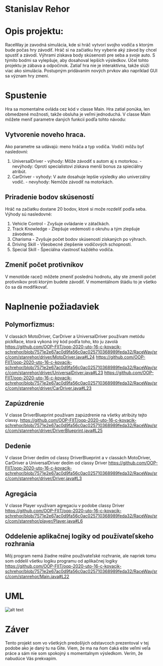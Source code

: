 # Stanislav Rehor

# Opis projektu:
RaceWay je zavodná simulácia, kde si hráč vytvorí svojho vodiča s ktorým bude počas hry závodiť. Hráč si na začiatku hry vyberie aký závod by chcel spustiť a závodí. Výhrami získava body skúsenosti pre seba a svoje auto. S týmito bodmi sa vylepšuje, aby dosahoval lepších výsledkov. Účel tohto projektu je zábava a odpočinok. Zatiaľ hra nie je interaktívna, takže slúži viac ako simulácia. Postupným pridávaním nových prvkov ako napríklad GUI sa význam hry zmení.

# Spustenie
Hra sa momentalne ovláda cez kód v classe Main. Hra zatial ponúka, len obmedzené možnosti, takže obsluha je veľmi jednoduchá. V classe Main môžete meniť parametre daných funkcií podľa tohto návodu:

## Vytvorenie noveho hraca.
Ako parametre sa udávajú: meno hráča a typ vodiča.
Vodiči môžu byť nasledovní:
1. UniversalDriver - výhody: Môže závodiť s autom aj s motorkou.
                   - nevýhody: Oproti specialistovi získava menší bonus za spieciálny atribút.
2. CarDriver - vyhody: V aute dosahuje lepšie výsledky ako univerzálny vodič.
             - nevyhody: Nemôže závodiť na motorkách.
             
## Priradenie bodov skúseností
Hráč na začiatku dostane 20 bodov, ktoré si može rozdeliť podľa seba. Výhody sú nasledovné:
1. Vehicle Control - Zvyšuje ovládanie v zátačkách.
2. Track Knowledge - Zlepšuje vedemosti o okruhu a tým zlepšuje závodenie.
3. Charisma - Zvyšuje počet bodov skúseností získaných po výhrach.
4. Driving Skill - Všeobecné zlepšenie vodičových schopností.
5. Special Skill - Špeciálna vlastnosť každého vodiča.

## Zmeniť počet protivníkov
V menotôde race() môžete zmeniť poslednú hodnotu, aby ste zmenili počet protivníkov proti ktorým budete závodiť. V momentálnom štádiu to je všetko čo sa dá modifikovať.

# Naplnenie požiadaviek
## Polymorfizmus:
V classách MotoDriver, CarDriver a UniversalDriver používam metódu pickRace, ktorá vykoná iný kód podľa toho, kto ju zavolá
https://github.com/OOP-FIIT/oop-2020-uto-16-c-kovacik-schrehor/blob/7571e2e67ac0d9fa56c0ac025710368989feda32/RaceWay/src/com/stanrehor/driver/MotoDriver.java#L24
https://github.com/OOP-FIIT/oop-2020-uto-16-c-kovacik-schrehor/blob/7571e2e67ac0d9fa56c0ac025710368989feda32/RaceWay/src/com/stanrehor/driver/UniversalDriver.java#L23
https://github.com/OOP-FIIT/oop-2020-uto-16-c-kovacik-schrehor/blob/7571e2e67ac0d9fa56c0ac025710368989feda32/RaceWay/src/com/stanrehor/driver/CarDriver.java#L23

## Zapúzdrenie
V classe DriverBlueprint používam zapúzdrenie na všetky atribúty tejto classy.
https://github.com/OOP-FIIT/oop-2020-uto-16-c-kovacik-schrehor/blob/7571e2e67ac0d9fa56c0ac025710368989feda32/RaceWay/src/com/stanrehor/driver/DriverBlueprint.java#L25

## Dedenie
V classe Driver dedím od classy DriverBlueprint a v classách MotoDriver, CarDriver a UniversalDriver dedím od classy Driver
https://github.com/OOP-FIIT/oop-2020-uto-16-c-kovacik-schrehor/blob/7571e2e67ac0d9fa56c0ac025710368989feda32/RaceWay/src/com/stanrehor/driver/Driver.java#L3

## Agregácia
V classe Player využívam agregaciu v podobe classy Driver
https://github.com/OOP-FIIT/oop-2020-uto-16-c-kovacik-schrehor/blob/7571e2e67ac0d9fa56c0ac025710368989feda32/RaceWay/src/com/stanrehor/player/Player.java#L6

## Oddelenie aplikačnej logiky od používateľskeho rozhrania
Môj program nemá žiadne reálne používateľské rozhranie, ale napriek tomu som oddelil všetku logiku programu od aplikačnej logiky
https://github.com/OOP-FIIT/oop-2020-uto-16-c-kovacik-schrehor/blob/7571e2e67ac0d9fa56c0ac025710368989feda32/RaceWay/src/com/stanrehor/Main.java#L22

# UML
![alt text](https://github.com/OOP-FIIT/oop-2020-uto-16-c-kovacik-schrehor/blob/master/UML.jpg "UML diagram")

# Záver
Tento projekt som vo všetkých predošlých odstavcoch prezentoval v tej podobe ako je daný tu na Gite. Viem, že ma na ňom čaká ešte veľmi veľa práce a sám nie som spokojný s momentalnym výsledkom. Verím, že nabudúce Vás prekvapím.



